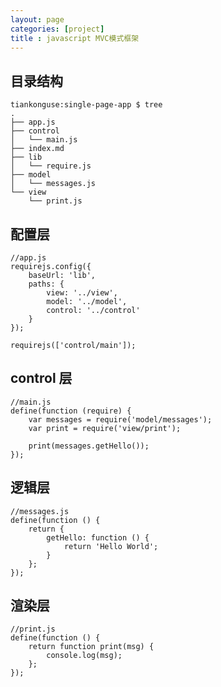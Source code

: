 ```yaml
---
layout: page
categories: [project]
title : javascript MVC模式框架
---
```



<script data-main="app" src="/javascripts/require.js"></script>

## 目录结构

```
tiankonguse:single-page-app $ tree
.
├── app.js
├── control
│   └── main.js
├── index.md
├── lib
│   └── require.js
├── model
│   └── messages.js
└── view
    └── print.js
```


## 配置层

```
//app.js
requirejs.config({
    baseUrl: 'lib',
    paths: {
        view: '../view',
        model: '../model',
        control: '../control'
    }
});

requirejs(['control/main']);
```

## control 层


```
//main.js
define(function (require) {
    var messages = require('model/messages');
    var print = require('view/print');

    print(messages.getHello());
});
```

## 逻辑层

```
//messages.js
define(function () {
    return {
        getHello: function () {
            return 'Hello World';
        }
    };
});
```

## 渲染层

```
//print.js
define(function () {
    return function print(msg) {
        console.log(msg);
    };
});
```

